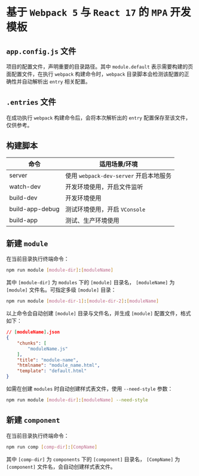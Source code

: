# 基于 `Webpack 5` 与 `React 17` 的 `MPA` 开发模板

## `app.config.js` 文件
项目的配置文件，声明重要的目录路径。其中 `module.default` 表示需要构建的页面配置文件，在执行 `webpack` 构建命令时，`webpack` 目录脚本会检测该配置的正确性并自动解析出 `entry` 相关配置。

## `.entries` 文件
在成功执行 `webpack` 构建命令后，会将本次解析出的 `entry` 配置保存至该文件，仅供参考。

## 构建脚本
|  命令            | 适用场景/环境                           |
|------------------|----------------------------------------|
| server           | 使用 `webpack-dev-server` 开启本地服务  |
| watch-dev        | 开发环境使用，开启文件监听               |
| build-dev        | 开发环境使用                            |
| build-app-debug  | 测试环境使用，开启 `VConsole`           |
| build-app        | 测试、生产环境使用                      |

## 新建 `module`
在当前目录执行终端命令：
```bash
npm run module [module-dir]:[moduleName]
```
其中 `[module-dir]` 为 `modules` 下的 `[module]` 目录名， `[moduleName]` 为 `[module]` 文件名。可指定多级 `[module]` 目录：
```bash
npm run module [module-dir-1]:[module-dir-2]:[moduleName]
```
以上命令会自动创建 `[module]` 目录与文件名，并生成 `[module]` 配置文件，格式如下：
```json
// [moduleName].json
{
	"chunks": [
		"moduleName.js"
	],
	"title": "module-name",
	"htmlname": "module_name.html",
	"template": "default.html"
}
```
如需在创建 `modules` 时自动创建样式表文件，使用 `--need-style` 参数：
```bash
npm run module [module-dir]:[moduleName] --need-style
```

## 新建 `component`
在当前目录执行终端命令：
```bash
npm run comp [comp-dir]:[CompName]
```
其中 `[comp-dir]` 为 `components` 下的 `[component]` 目录名， `[CompName]` 为 `[component]` 文件名，会自动创建样式表文件。


